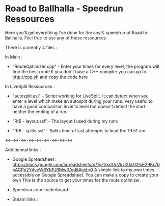 # Road to Ballhalla - Speedrun Ressources

Here you'll get everything I've done for the any% speedrun of Road to Ballhalla.
Feel free to use any of these ressources

There is currently 4 files :

In Main :
- "RouteOptimizer.cpp" -
Enter your times for every level, the program will find the best route
If you don't have a C++ compiler you can go to http://cpp.sh and copy the code here

In LiveSplit Ressources :
- "autosplit.asl" -
Script working for LiveSplit. It can detect when you enter a level which make an autosplit during your runs.
Very useful to have a good comparison level to level but doesn't detect the start neither the ending of a run.
  
- "RtB - layout.ssl" -
The layout I used during my runs

- "RtB - splits.ssl" -
Splits time of last attempts to beat the 19:51 run

<=>-<=>-<=>-<=>-<=>-<=>-<=>-<=>-<=>

Additionnal links :
- Google Spreadsheet : https://docs.google.com/spreadsheets/d/1yZXsdOcVkUXkGXPxE29Kr76pAGPo2Y4yyW8Yb1URMw0/edit#gid=0
A simple link to my own times accessible on Google Spreadsheet. You can make a copy to create your own
This is the source to get your times for the route optimizer.
  
- Speedrun.com leaderboard :
  
  
- Steam links :
